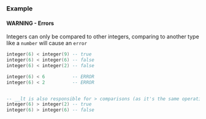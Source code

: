### Example

#### WARNING - Errors

Integers can only be compared to other integers, comparing to another type like
a `number` will cause an `error`

```lua
integer(6) < integer(9) -- true
integer(6) < integer(6) -- false
integer(6) < integer(2) -- false

integer(6) < 6          -- ERROR
integer(6) < 2          -- ERROR


-- __lt is also responsible for > comparisons (as it's the same operation with the sides flipped)
integer(6) > integer(2) -- true
integer(6) > integer(6) -- false
```
